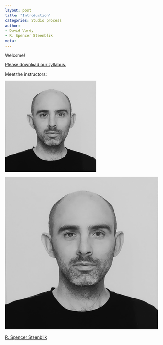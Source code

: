 ```yaml
---
layout: post
title: "Introduction"
categories: Studio process
author:
- David Vardy
- R. Spencer Steenblik
meta:
---
```


Welcome!

[Please download our syllabus. ](/assets/2021w_fa_arch3105studio_syllabus.pdf)

Meet the instructors:

<a href="http://phi.archi/">
         <img alt="Qries" src="assets/20210510RSSbw.png" width="300" >

![R. Spencer Steenblik](assets/20210510RSSbw.png)

R. Spencer Steenblik
